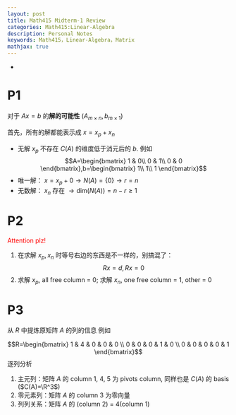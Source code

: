 ```yaml
---
layout: post
title: Math415 Midterm-1 Review
categories: Math415:Linear-Algebra
description: Personal Notes
keywords: Math415，Linear-Algebra，Matrix
mathjax: true
---
```

-

# P1
对于 $Ax=b$ 的**解的可能性** ($A_{m\times n},b_{m\times 1}$)

首先，所有的解都能表示成 $x=x_p+x_n$
- 无解
$x_p$ 不存在 $C(A)$ 的维度低于消元后的 $b$. 例如
$$A=\begin{bmatrix}
1 & 0\\
0 & 1\\
0 & 0
\end{bmatrix},b=\begin{bmatrix}
1\\
1\\
1
\end{bmatrix}$$
- 唯一解：
$x=x_p+0\to N(A)=\{0\}\to r=n$
- 无数解：
$x_n$ 存在 $\to \text{dim}(N(A))=n-r \geq 1$
# P2
<font color='red'>Attention plz!</font>
1. 在求解 $x_p,x_n$ 时等号右边的东西是不一样的，别搞混了：
$$Rx=d,Rx=0$$
2. 求解 $x_p$, all free column = 0; 求解 $x_n$, one free column = 1, other = 0

# P3 
从 $R$ 中提炼原矩阵 $A$ 的列的信息
例如

$$R=\begin{bmatrix}
   1 & 4 & 0 & 0 & 0 \\
   0 & 0 & 0 & 1 & 0 \\
   0 & 0 & 0 & 0 & 1 
\end{bmatrix}$$
逐列分析
1. 主元列：矩阵 $A$ 的 column 1, 4, 5 为 pivots column, 同样也是 $C(A)$ 的 basis ($C(A)=\R^3$)
2. 零元素列：矩阵 $A$ 的 column 3 为零向量
3. 列列关系：矩阵 $A$ 的 (column 2) = 4(column 1)